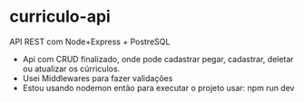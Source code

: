 # curriculo-api

API REST com Node+Express + PostreSQL

- Api com CRUD finalizado, onde pode cadastrar pegar, cadastrar, deletar ou atualizar os cúrriculos.
- Usei Middlewares para fazer validações
- Estou usando nodemon então para executar o projeto usar: npm run dev
